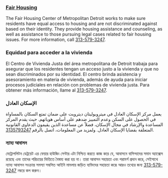 <RenderIf language="default">

### [Fair Housing](https://www.fairhousingdetroit.org/)

The Fair Housing Center of Metropolitan Detroit works to make sure residents have equal access to housing and are not discriminated against based on their identity. They provide housing assistance and counseling, as well as assistance to those pursuing legal cases related to fair housing issues. For more information, call [313-579-3247](tel:+1-313-579-3247).

</RenderIf>

<RenderIf language="es">

### Equidad para acceder a la vivienda

El Centro de Vivienda Justa del área metropolitana de Detroit trabaja para asegurar que los residentes tengan un acceso justo a la vivienda y que no sean discriminados por su identidad. El centro brinda asistencia y asesoramiento en materia de vivienda, además de ayuda para iniciar procesos judiciales en relación con problemas de vivienda justa. Para obtener más información, llame al [313-579-3247](tel:+1-313-579-3247).

</RenderIf>

<RenderIf language="ar">

### الإسكان العادل

يعمل مركز الإسكان العادل في ميتروبوليتان ديترويت على ضمان تمتع السكان بالمساواة في الحصول على السكن وعدم التمييز ضدهم على أساس هوياتهم. حيث يقدم المركز المساعدة والإرشاد في مجال الإسكان، فضلاً عن مساعدة الذين يقيمون الدعاوى القانونية المتعلقة بقضايا الإسكان العادل. ولمزيد من المعلومات، اتصل بالرقم
[3135793247](tel:+1-313-579-3247).

</RenderIf>

<RenderIf language="bn">

### ন্যায্য আবাসন

মেট্রোপলিটন ডেট্রয়েট এর ফেয়ার হাউজিং সেন্টার এটা নিশ্চিত করতে কাজ করে যে, আবাসনে বাসিন্দাদের সমান অ্যাক্সেস রয়েছে এবং তাদের পরিচয়ের ভিত্তিতে বৈষম্য করা হয় না। তারা আবাসন সহায়তা এবং পরামর্শ প্রদান করে, সেইসাথে ন্যায্য আবাসন সংক্রান্ত সমস্যা সম্বলিত আইনি মামলায় জড়িত ব্যক্তিদের সহায়তা করে৷ আরও তথ্যের জন্য [313-579-3247](tel:+1-313-579-3247) নম্বরে কল করুন।

</RenderIf>
